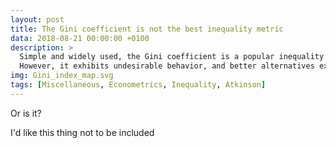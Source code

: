 ```yaml
---
layout: post
title: The Gini coefficient is not the best inequality metric
data: 2018-08-21 00:00:00 +0100
description: >
  Simple and widely used, the Gini coefficient is a popular inequality metric.
  However, it exhibits undesirable behavior, and better alternatives exist.
img: Gini_index_map.svg
tags: [Miscellaneous, Econometrics, Inequality, Atkinson]
---
```

Or is it?

I'd like this thing not to be included
